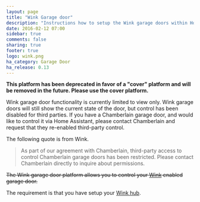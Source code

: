 ```yaml
---
layout: page
title: "Wink Garage door"
description: "Instructions how to setup the Wink garage doors within Home Assistant."
date: 2016-02-12 07:00
sidebar: true
comments: false
sharing: true
footer: true
logo: wink.png
ha_category: Garage Door
ha_release: 0.13
---
```


**This platform has been deprecated in favor of a "cover" platform and will be removed in the future. Please use the cover platform.**

Wink garage door functionality is currently limited to view only. Wink garage doors will still show the current state of the door, but control has been disabled for third parties. If you have a Chamberlain garage door, and would like to control it via Home Assistant, please contact Chamberlain and request that they re-enabled third-party control.

The following quote is from Wink.

<blockquote>
As part of our agreement with Chamberlain, third-party access to control Chamberlain garage doors has been restricted. Please contact Chamberlain directly to inquire about permissions.
</blockquote>

~~The Wink garage door platform allows you to control your [Wink](http://www.wink.com/) enabled garage door.~~

The requirement is that you have setup your [Wink hub](/components/wink/).

